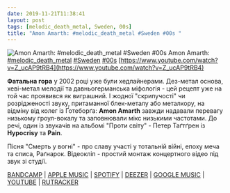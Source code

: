 ```yaml
---
date: 2019-11-21T11:38:41
layout: post
tags: [melodic_death_metal, Sweden, 00s]
title: "Amon Amarth: #melodic_death_metal #Sweden #00s "
---
```

![Amon Amarth: #melodic_death_metal #Sweden #00s ](https://i.ytimg.com/vi/Z_ucAP9tRB4/maxresdefault.jpg)
Amon Amarth: [#melodic_death_metal](/tags/#melodic_death_metal) [#Sweden](/tags/#Sweden) [#00s](/tags/#00s) [https://www.youtube.com/watch?v=Z_ucAP9tRB4](https://www.youtube.com/watch?v=Z_ucAP9tRB4)

**Фатальна гора** у 2002 році уже були хедлайнерами. Дез-метал основа, хеві-метал мелодії та давньогерманська міфологія - цей рецепт уже на той час проявився як виграшний. І жодної &quot;скрипучості&quot; чи розрідженості звуку, притаманної блек-металу або металкору, на відміну від колег із Ґотеборґа: **Amon Amarth** завжди надавали перевагу низькому гроул-вокалу та заповнювали мікс низькими частотами. До речі, один із звукачів на альбомі &quot;Проти світу&quot; - Петер Таґтґрен із **Hypocrisy** та **Pain**.

Пісня &quot;Смерть у вогні&quot; - про славу участі у тотальній війні, епоху меча та списа, Раґнарок. Відеокліп - простий монтаж концертного відео під звук зі студії.

[BANDCAMP](https://amonamarth.bandcamp.com/album/versus-the-world) \| [APPLE MUSIC](https://music.apple.com/us/album/versus-the-world/54266413) \| [SPOTIFY](https://open.spotify.com/album/2Sjpjtk2LrVs4djFTr2RmJ) \| [DEEZER](https://www.deezer.com/album/6958478?utm_source=deezer&amp;utm_content=album-6958478&amp;utm_term=1601611822_1574329034&amp;utm_medium=web) \| [GOOGLE MUSIC](https://play.google.com/music/m/B23eseidpruxberxu64vl4gd4ra?t=Versus_the_World_-_Amon_Amarth) \| [YOUTUBE](https://www.youtube.com/playlist?list=OLAK5uy_nrswV5vlKJIatTbfD1NBE_TG3OtaMLFP4) \| [RUTRACKER](https://rutracker.org/forum/viewtopic.php?t=5292098)